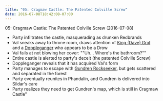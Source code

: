 ```yaml
---
title: "05: Cragmaw Castle: The Patented Colville Screw"
date: 2016-07-08T18:42:08-07:00
---
```


05: Cragmaw Castle: The Patented Colville Screw (2016-07-08)

- Party infiltrates the castle, masquerading as drunken Redbrands
- Val sneaks away to throne room, draws attention of [King (Dave) Grol](../non-player-characters/#wiki-toc-king-grol) and a [Doppleganger](../non-player-characters/#wiki-toc-doppleganger) who appears to be a Drow
- Val fails at not blowing her cover: ""Uh... Where's the bathroom?""
- Entire castle is alerted to party's deceit (the patented Colville Screw)
- Doppleganger reveals that it has acquired Val's form
- Party manages to escape with [Gundren Rockseeker](../non-player-characters/#wiki-toc-gundren-rockseeker), but gets scattered and separated in the forest
- Party eventually reunites in Phandalin, and Gundren is delivered into Sildar's care
- Party realizes they need to get Gundren's map, which is still in Cragmaw Castle"
